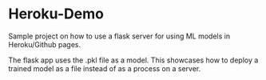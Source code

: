 # Heroku-Demo

Sample project on how to use a flask server for using ML models in Heroku/Github pages.

The flask app uses the .pkl file as a model. This showcases how to deploy a trained model as a file instead of as a process on a server.
